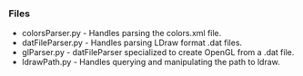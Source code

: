 
### Files ###
* colorsParser.py - Handles parsing the colors.xml file.
* datFileParser.py - Handles parsing LDraw format .dat files.
* glParser.py - datFileParser specialized to create OpenGL from a .dat file.
* ldrawPath.py - Handles querying and manipulating the path to ldraw.

